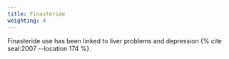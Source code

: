 ```yaml
---
title: Finasteride
weighting: 4
---
```


Finasteride use has been linked to liver problems and depression {% cite seal:2007 --location 174 %}.